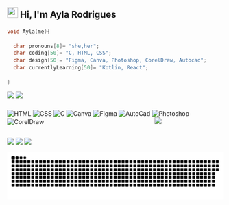 <h2><img src ="https://img.icons8.com/?id=116827&size=2x&color=000000" height="25" width ="25" > Hi, I'm Ayla Rodrigues </h2>

```C
void Ayla(me){

  char pronouns[8]= "she,her";
  char coding[50]= "C, HTML, CSS";
  char design[50]= "Figma, Canva, Photoshop, CorelDraw, Autocad";
  char currentlyLearning[50]= "Kotlin, React";
 
}
```
<div>
<a href="https://github.com/AylaRodrigues">
  <img height="150em" src="https://github-readme-stats.vercel.app/api?username=AylaRodrigues&show_icons=true&theme=jolly&include_all_commits=true&count_private=true"/>
  <img height="140em" src="https://github-readme-stats.vercel.app/api/top-langs/?username=AylaRodrigues&layout=compact&langs_count=7&theme=jolly"/>
  </a>
 </div>
<h3> </h3>
<div style="display: inline_block">
  <img align="center" alt="HTML" height="40" width ="40" src="https://img.icons8.com/?id=1043&size=2x&color=000000">
  <img align="center" alt="CSS" height="40" width ="40" src="https://img.icons8.com/?id=9nmz9TYzN8iO&size=2x&color=000000">
  <img align="center" alt="C" height="35" width ="35" src="https://img.icons8.com/?id=111021&size=2x&color=000000">
  <img align="center" alt="Canva" height="42" width ="42" src="https://img.icons8.com/?id=ira259PyThHV&size=2x&color=000000">
  <img align="center" alt="Figma" height="35" width ="35" src="https://img.icons8.com/?id=amXjtNWVYSKP&size=2x&color=000000">
  <img align="center" alt="AutoCad" height="30" width ="30" src="https://img.icons8.com/?id=FSnJPuMw8eeF&size=2x&color=000000">
  <img align="center" alt="Photoshop" height="40" width ="40" src="https://img.icons8.com/?id=2916&size=2x&color=000000">
  <img align="center" alt="CorelDraw" height="35" width ="35" src="https://img.icons8.com/?id=77638&size=2x&color=000000">
  <img src="https://media.discordapp.net/attachments/817092151082483763/879116804151201832/perfilgit.gif" width = "160px" align = "right">
</div>

##
  
 <div>
 <a href = "4ylarodrigues@gmail.com"><img src="https://img.shields.io/badge/-Gmail-2B0E4D?style=for-the-badge&logo=gmail&logoColor=white" target="_blank"></a>
  <a href="https://www.linkedin.com/in/rodrigues-ayla/" target="_blank"><img src="https://img.shields.io/badge/-LinkedIn-2B0E4D?style=for-the-badge&logo=linkedin&logoColor=white" target="_blank"></a> 
  <a href="https://www.instagram.com/4yla_rodrigues/" target="_blank"><img src="https://img.shields.io/badge/-Instagram-2B0E4D?style=for-the-badge&logo=instagram&logoColor=white" target="_blank"></a>


![Snake animation](https://github.com/AylaRodrigues/AylaRodrigues/blob/output/github-contribution-grid-snake.svg)
    
 </div>
  

